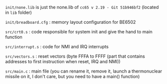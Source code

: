 `init/none.lib` is just the none.lib of `cc65 v 2.19 - Git 51b946bf2` (located in `lib` folder)

`init/breadboard.cfg` : memory layout configuration for BE6502

`src/crt0.s` : code responsible for system init and give the hand to main function

`src/interrupt.s` : code for NMI and IRQ interrupts

`src/vectors.s` : reset vectors (byte FFFA to FFFF (part that contains addresses to first instruction when reset, IRQ and NMI))

`src/main.c` : main file (you can rename it, remove it, launch a thermonuclear missile on it, I don't care, but you need to have a main() function)
